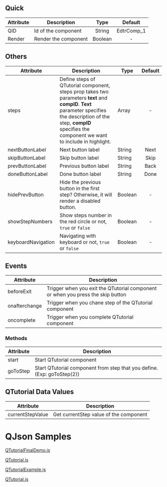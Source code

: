 

## Quick

| Attribute | Description          |  Type   |  Default   |
| --------- | -------------------- | :-----: | :--------: |
| QID       | Id of the component  | String  | EdtrComp_1 |
| Render    | Render the component | Boolean |     -      |

## Others

| Attribute          | Description                                                  | Type    | Default |
| ------------------ | ------------------------------------------------------------ | ------- | :-----: |
| steps              | Define steps of QTutorial component, steps prop takes two parameters **text** and **compID**. **Text** parameter specifies the description of the step, **compID** specifies the component we want to include in highlight. | Array   |    -    |
| nextButtonLabel    | Next button label                                            | String  |  Next   |
| skipButtonLabel    | Skip button label                                            | String  |  Skip   |
| prevButtonLabel    | Previous button label                                        | String  |  Back   |
| doneButtonLabel    | Done button label                                            | String  |  Done   |
| hidePrevButton     | Hide the previous button in the first step? Otherwise, it will render a disabled button. | Boolean |    -    |
| showStepNumbers    | Show steps number in the red circle or not, `true` or `false` | Boolean |    -    |
| keyboardNavigation | Navigating with keyboard or not, `true` or `false`           | Boolean |    -    |

## Events

| Attribute     | Description                                                  |
| ------------- | ------------------------------------------------------------ |
| beforeExit    | Trigger when you exit the QTutorial component or when you press the skip button |
| onafterchange | Trigger when you chane step of the QTutorial component       |
| oncomplete    | Trigger when you complete QTutorial component                |

### Methods

| Attribute | Description                                                  |
| --------- | ------------------------------------------------------------ |
| start     | Start QTutorial component                                    |
| goToStep  | Start QTutorial component from step that you define. (Exp: goToStep(2)) |

### 
## QTutorial Data Values
| Attribute | Description                                                  |
| --------- | ------------------------------------------------------------ |
| currentStepValue     | Get currentStep value of the component                                  |


# QJson Samples
[QTutorialFinalDemo.js](uploads/a63d512e818c1d58f7b8950d6c79dddb/QTutorialFinalDemo.js)

[QTutorial.js](uploads/e46562be69320b578da00c638b17abfd/QTutorial.js)

[QTutorialExample.js](uploads/f67e1d875a3ca14e5317a4c711b68f64/QTutorialExample.js)


 [QTutorial.js](uploads/15bb0eef5accebbd0f30fa2433aca130/QTutorial.js)